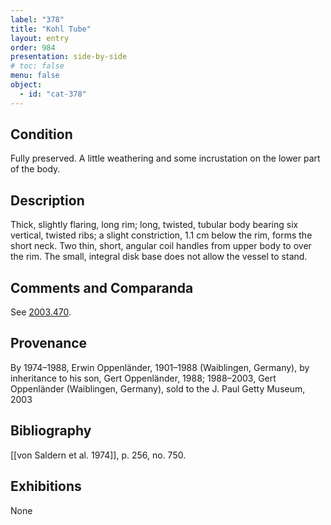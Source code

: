 ```yaml
---
label: "378"
title: "Kohl Tube"
layout: entry
order: 984
presentation: side-by-side
# toc: false
menu: false
object:
  - id: "cat-378"
---
```


## Condition

Fully preserved. A little weathering and some incrustation on the lower part of the body.

## Description

Thick, slightly flaring, long rim; long, twisted, tubular body bearing six vertical, twisted ribs; a slight constriction, 1.1 cm below the rim, forms the short neck. Two thin, short, angular coil handles from upper body to over the rim. The small, integral disk base does not allow the vessel to stand.

## Comments and Comparanda

See [2003.470](#num).

## Provenance

By 1974–1988, Erwin Oppenländer, 1901–1988 (Waiblingen, Germany), by inheritance to his son, Gert Oppenländer, 1988; 1988–2003, Gert Oppenländer (Waiblingen, Germany), sold to the J. Paul Getty Museum, 2003

## Bibliography

[[von Saldern et al. 1974]], p. 256, no. 750.

## Exhibitions

None